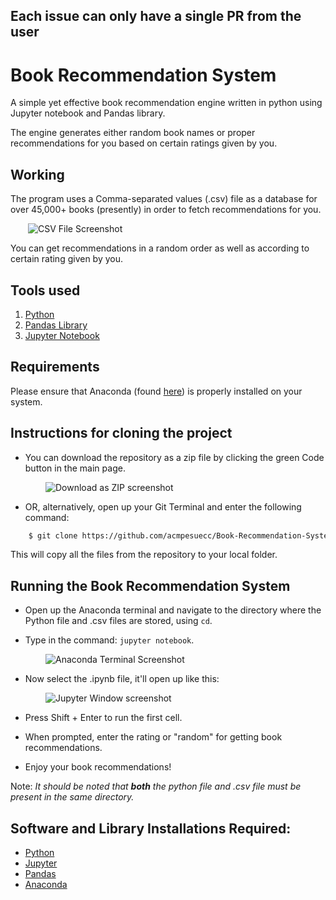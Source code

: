 ## Each issue can only have a single PR from the user

# Book Recommendation System


A simple yet effective book recommendation engine written in python using Jupyter notebook and Pandas library.

The engine generates either random book names or proper recommendations for you based on certain ratings given by you.



## Working

The program uses a Comma-separated values (.csv) file as a database for over 45,000+ books (presently) in order to fetch recommendations for you.

    ![CSV File Screenshot](https://i.ibb.co/p2tbSv3/img-2.png)

You can get recommendations in a random order as well as according to certain rating given by you.

## Tools used

1. [Python](https://www.python.org)
1. [Pandas Library](https://pandas.pydata.org/)
1. [Jupyter Notebook](https://jupyter.org/install.html)

## Requirements

Please ensure that Anaconda (found [here](https://www.anaconda.com/products/individual)) is properly installed on your system.

## Instructions for cloning the project

- You can download the repository as a zip file by clicking the green Code button in the main page.


        ![Download as ZIP screenshot](https://i.ibb.co/Fg1fmXx/img-1.png)

    
-  OR, alternatively, open up your Git Terminal and enter the following command:

```bash
    $ git clone https://github.com/acmpesuecc/Book-Recommendation-System.git
```

This will copy all the files from the repository to your local folder.

## Running the Book Recommendation System


 - Open up the Anaconda terminal and navigate to the directory where the
   Python file and .csv files are stored, using ```cd```.


 - Type in the command: ```jupyter notebook```.


        ![Anaconda Terminal Screenshot](https://i.ibb.co/thbdw5f/img-3.png)


 - Now select the .ipynb file, it'll open up like this: 


        ![Jupyter Window screenshot](https://i.ibb.co/Qk1Mz3t/img-4.png)

 - Press Shift + Enter to run the first cell.


 - When prompted, enter the rating or "random" for getting book recommendations.


 - Enjoy your book recommendations!

Note: *It should be noted that **both** the python file and .csv file must be present in the same directory.*


## Software and Library Installations Required:

- [Python](https://www.python.org/downloads/)
- [Jupyter](https://jupyter.org/install.html)
- [Pandas](https://pandas.pydata.org/getting_started.html)
- [Anaconda](https://www.anaconda.com/products/individual)

